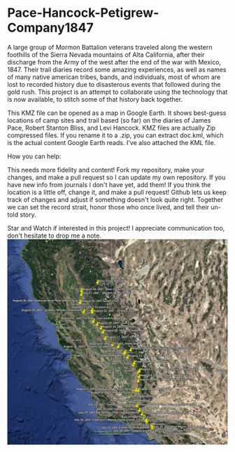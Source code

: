# Pace-Hancock-Petigrew-Company1847
A large group of Mormon Battalion veterans traveled along the western foothills of the Sierra Nevada mountains of Alta California, after their discharge from
the Army of the west after the end of the war with Mexico, 1847.  Their trail diaries record some amazing experiences, as well as names of many
native american tribes, bands, and individuals, most of whom are lost to recorded history due to disasterous events that followed during the gold rush. This
project is an attempt to collaborate using the technology that is now available, to stitch some of that history back together.

This KMZ file can be opened as a map in Google Earth.  It shows best-guess locations of camp sites and trail based (so far) on the diaries of James Pace,
Robert Stanton Bliss, and Levi Hancock. KMZ files are actually Zip compressed files.  If you rename it to a .zip, you can extract doc.kml, which is the actual content Google Earth reads.  I've also attached the KML file.

How you can help:  

This needs more fidelity and content! Fork my repository, make your changes, and make a pull request so I can update my own repository. If you have
new info from journals I don't have yet, add them!  If you think the location is a little off, change it, and make a pull request!  Github lets us keep track of 
changes and adjust if something doesn't look quite right.  Together we can set the record strait, honor those who once lived, and tell their un-told story.

Star and Watch if interested in this project!  I appreciate communication too, don't hesitate to drop me a note.
<A href="https://github.com/1846history/Pace-Hancock-Petigrew-Company1847/blob/main/PaceHancockTrailJTaylor20201229.kmz"><img src="PaceHancockPetigrewCompany.png"></A>
